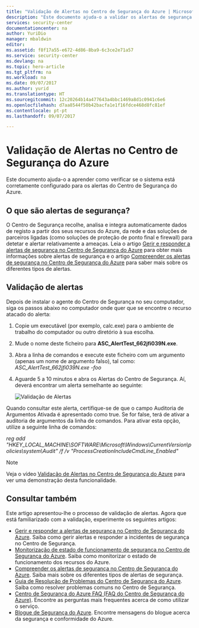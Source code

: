 ```yaml
---
title: "Validação de Alertas no Centro de Segurança do Azure | Microsoft Docs"
description: "Este documento ajuda-o a validar os alertas de segurança no Centro de Segurança do Azure."
services: security-center
documentationcenter: na
author: YuriDio
manager: mbaldwin
editor: 
ms.assetid: f8f17a55-e672-4d86-8ba9-6c3ce2e71a57
ms.service: security-center
ms.devlang: na
ms.topic: hero-article
ms.tgt_pltfrm: na
ms.workload: na
ms.date: 09/07/2017
ms.author: yurid
ms.translationtype: HT
ms.sourcegitcommit: 12c20264b14a477643a4bbc1469a8d1c0941c6e6
ms.openlocfilehash: d7aa8544f50b42bacfa1e1f16fdce468d8fc81ef
ms.contentlocale: pt-pt
ms.lasthandoff: 09/07/2017

---
```

# <a name="alerts-validation-in-azure-security-center"></a>Validação de Alertas no Centro de Segurança do Azure
Este documento ajuda-o a aprender como verificar se o sistema está corretamente configurado para os alertas do Centro de Segurança do Azure.

## <a name="what-are-security-alerts"></a>O que são alertas de segurança?
O Centro de Segurança recolhe, analisa e integra automaticamente dados de registo a partir dos seus recursos do Azure, da rede e das soluções de parceiros ligadas (como soluções de proteção de ponto final e firewall) para detetar e alertar relativamente a ameaças. Leia o artigo [Gerir e responder a alertas de segurança no Centro de Segurança do Azure](https://docs.microsoft.com/azure/security-center/security-center-managing-and-responding-alerts) para obter mais informações sobre alertas de segurança e o artigo [Compreender os alertas de segurança no Centro de Segurança do Azure](https://docs.microsoft.com/azure/security-center/security-center-alerts-type) para saber mais sobre os diferentes tipos de alertas.

## <a name="alert-validation"></a>Validação de alertas
Depois de instalar o agente do Centro de Segurança no seu computador, siga os passos abaixo no computador onde quer que se encontre o recurso atacado do alerta:

1. Copie um executável (por exemplo, calc.exe) para o ambiente de trabalho do computador ou outro diretório à sua escolha.
2. Mude o nome deste ficheiro para **ASC_AlertTest_662jfi039N.exe**.
3. Abra a linha de comandos e execute este ficheiro com um argumento (apenas um nome de argumento falso), tal como: *ASC_AlertTest_662jfi039N.exe -foo*
4. Aguarde 5 a 10 minutos e abra os Alertas do Centro de Segurança. Aí, deverá encontrar um alerta semelhante ao seguinte:

    ![Validação de Alertas](./media/security-center-alert-validation/security-center-alert-validation-fig2.png)

Quando consultar este alerta, certifique-se de que o campo Auditoria de Argumentos Ativada é apresentado como true. Se for false, terá de ativar a auditoria de argumentos da linha de comandos. Para ativar esta opção, utilize a seguinte linha de comandos:

*reg add "HKEY_LOCAL_MACHINE\SOFTWARE\Microsoft\Windows\CurrentVersion\policies\system\Audit" /f /v "ProcessCreationIncludeCmdLine_Enabled"*


> [!NOTE]
> Veja o vídeo [Validação de Alertas no Centro de Segurança do Azure](https://channel9.msdn.com/Blogs/Azure-Security-Videos/Alert-Validation-in-Azure-Security-Center) para ver uma demonstração desta funcionalidade. 

## <a name="see-also"></a>Consultar também
Este artigo apresentou-lhe o processo de validação de alertas. Agora que está familiarizado com a validação, experimente os seguintes artigos:

* [Gerir e responder a alertas de segurança no Centro de Segurança do Azure](https://docs.microsoft.com/azure/security-center/security-center-managing-and-responding-alerts). Saiba como gerir alertas e responder a incidentes de segurança no Centro de Segurança.
* [Monitorização de estado de funcionamento de segurança no Centro de Segurança do Azure](security-center-monitoring.md). Saiba como monitorizar o estado de funcionamento dos recursos do Azure.
* [Compreender os alertas de segurança no Centro de Segurança do Azure](https://docs.microsoft.com/azure/security-center/security-center-alerts-type). Saiba mais sobre os diferentes tipos de alertas de segurança.
* [Guia de Resolução de Problemas do Centro de Segurança do Azure](https://docs.microsoft.com/azure/security-center/security-center-troubleshooting-guide). Saiba como resolver problemas comuns no Centro de Segurança. 
* [Centro de Segurança do Azure FAQ (FAQ do Centro de Segurança do Azure)](security-center-faq.md). Encontre as perguntas mais frequentes acerca de como utilizar o serviço.
* [Blogue de Segurança do Azure](http://blogs.msdn.com/b/azuresecurity/). Encontre mensagens do blogue acerca da segurança e conformidade do Azure.


